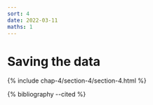 ```yaml
---
sort: 4
date: 2022-03-11
maths: 1
---
```


# Saving the data

{% include chap-4/section-4/section-4.html %}

{% bibliography --cited %}

